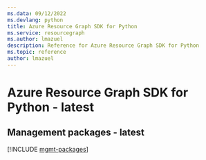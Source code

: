 ```yaml
---
ms.data: 09/12/2022
ms.devlang: python
title: Azure Resource Graph SDK for Python
ms.service: resourcegraph
ms.author: lmazuel
description: Reference for Azure Resource Graph SDK for Python
ms.topic: reference
author: lmazuel
---
```

# Azure Resource Graph SDK for Python - latest

## Management packages - latest
[!INCLUDE [mgmt-packages](resource-graph-mgmt-index.md)]